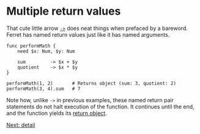 # Multiple return values

That cute little arrow [`->`](../Operators.md#return-operator)
does neat things when prefaced by a bareword. Ferret has named return
values just like it has named arguments.

    func performMath {
        need $x: Num, $y: Num

        sum         -> $x + $y
        quotient    -> $x * $y
    }

    performMath(1, 2)       # Returns object (sum: 3, quotient: 2)
    performMath(3, 4).sum   # 7

Note how, unlike `->` in previous examples, these named return pair
statements do not halt execution of the function. It continues until
the end, and the function yields its
[return object](../Functions.md#return-objects).

[Next: detail](7.5-detail.md)